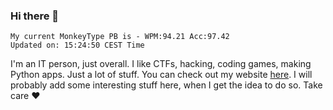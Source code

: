 ### Hi there 👋
<!-- PB START -->
```
My current MonkeyType PB is - WPM:94.21 Acc:97.42
Updated on: 15:24:50 CEST Time
```
<!-- PB END -->
I'm an IT person, just overall. I like CTFs, hacking, coding games, making Python apps. Just a lot of stuff.
You can check out my website [here](https://skill3472.github.io/).
I will probably add some interesting stuff here, when I get the idea to do so. Take care ❤️
